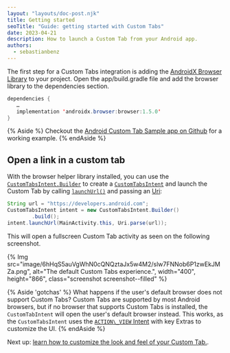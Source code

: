 ```yaml
---
layout: "layouts/doc-post.njk"
title: Getting started 
seoTitle: "Guide: getting started with Custom Tabs"
date: 2023-04-21
description: How to launch a Custom Tab from your Android app.
authors:
  - sebastianbenz
---
```


The first step for a Custom Tabs integration is adding the [AndroidX Browser Library](https://developer.android.com/jetpack/androidx/releases/browser#declaring_dependencies) to your project. Open the app/build.gradle file and add the browser library to the dependencies section.

```java
dependencies {
   …
   implementation 'androidx.browser:browser:1.5.0'
}
```

{% Aside %}
Checkout the [Android Custom Tab Sample app on Github](https://github.com/GoogleChrome/android-browser-helper/tree/dc788207822576f6c867ff28d470ec51ad06d178/demos/custom-tabs-example-app) for a working example.
{% endAside %}

## Open a link in a custom tab

With the browser helper library installed, you can use the [`CustomTabsIntent.Builder`](https://developer.android.com/reference/androidx/browser/customtabs/CustomTabsIntent.Builder) to create a [`CustomTabsIntent`](https://developer.android.com/reference/androidx/browser/customtabs/CustomTabsIntent) and launch the Custom Tab by calling [`launchUrl()`](https://developer.android.com/reference/androidx/browser/customtabs/CustomTabsIntent#launchUrl(android.content.Context,android.net.Uri)) and passing an [Uri](https://developer.android.com/reference/android/net/Uri):

```java
String url = "https://developers.android.com";
CustomTabsIntent intent = new CustomTabsIntent.Builder()
        .build();
intent.launchUrl(MainActivity.this, Uri.parse(url));
```

This will open a fullscreen Custom Tab activity as seen on the following screenshot.

{% Img src="image/6hHqS5auVgWhN0cQNQztaJx5w4M2/slw7FNNob6P1zwEkJMZa.png", alt="The default Custom Tabs experience.", width="400", height="866", class="screenshot screenshot--filled" %}

{% Aside 'gotchas' %}
What happens if the user's default browser does not support Custom Tabs? Custom Tabs are supported by most Android browsers, but if no browser that supports Custom Tabs is installed, the `CustomTabIntent` will open the user's default browser instead. This works, as the `CustomTabsIntent` uses the [`ACTION\_VIEW` Intent](https://developer.android.com/reference/android/content/Intent#ACTION_VIEW) with key Extras to customize the UI.
{% endAside %}

Next up: [learn how to customize the look and feel of your Custom Tab.](/docs/android/custom-tabs/guide-customization/).
